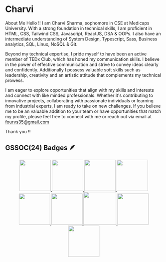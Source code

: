 # Charvi
About Me 
Hello !!
I am Charvi Sharma, sophomore in CSE at Medicaps University. With a strong foundation in technical skills, I am proficient in HTML, CSS, Tailwind CSS, Javascript, ReactJS, DSA & OOPs. I also have an intermediate understanding of System Design, Typescript, Sass, Business analytics, SQL, Linux, NoSQL & Git.

Beyond my technical expertise, I pride myself to have been an active member of TEDx Club, which has honed my communication skills. I believe in the power of effective communication and strive to convey ideas clearly and confidently. Additionally I possess valuable soft skills such as leadership, creativity and an artistic attitude that complements my technical prowess.

I am eager to explore opportunities that align with my skills and interests and connect with like minded professionals. Whether it's contributing to innovative projects, collaborating with passionate individuals or learning from industrial experts, I am ready to take on new challenges. If you believe me to be an valuable addition to your team or have opportunities that match my profile, please feel free to connect with me or reach out via email at fourvs35@gmail.com 

Thank you !!

## GSSOC(24) Badges 🪶
<div style='display:flex; align-items:center; gap: 8px;' align='center'><a href="https://gssoc.girlscript.tech/leaderboard">
<img src="https://raw.githubusercontent.com/GSSoC24/Postman-Challenge/main/docs/assets/Postman%20White.png" width="100px" height="100px" />
  <img src="https://raw.githubusercontent.com/GSSoC24/Postman-Challenge/main/docs/assets/1.png" width="100px" height="100px" />
  <img src="https://raw.githubusercontent.com/GSSoC24/Postman-Challenge/main/docs/assets/2.png" width="100px" height="100px" />
  <img src="https://raw.githubusercontent.com/GSSoC24/Postman-Challenge/main/docs/assets/3.png" width="100px" height="100px" />
  <img src="https://raw.githubusercontent.com/GSSoC24/Postman-Challenge/main/docs/assets/4.png" width="100px" height="100px" />
  <img src="https://raw.githubusercontent.com/GSSoC24/Postman-Challenge/main/docs/assets/5.png" width="100px" height="100px" />
  <img src="https://raw.githubusercontent.com/GSSoC24/Postman-Challenge/main/docs/assets/6.png" width="105px" height="105px" />
  <img src="https://raw.githubusercontent.com/GSSoC24/Postman-Challenge/main/docs/assets/7.png" width="100px" height="100px" />
  <img src="https://raw.githubusercontent.com/GSSoC24/Postman-Challenge/main/docs/assets/8.png" width="100px" height="100px" />
</div>
